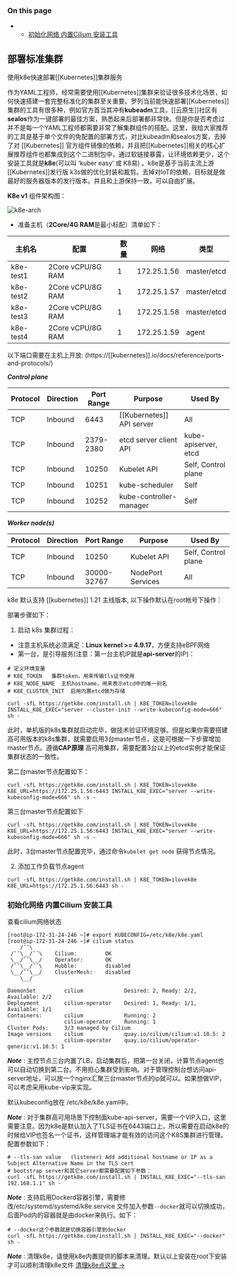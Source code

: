 ### On this page

-   -   [初始化网络 内置Cilium 安装工具](https://getk8e.com/docs/install/200-quick-start/#%E5%88%9D%E5%A7%8B%E5%8C%96%E7%BD%91%E7%BB%9C-%E5%86%85%E7%BD%AEcilium-%E5%AE%89%E8%A3%85%E5%B7%A5%E5%85%B7)

## 部署标准集群

使用k8e快速部署[[Kubernetes]]集群服务

作为YAML工程师，经常需要使用[[Kubernetes]]集群来验证很多技术化场景，如何快速搭建一套完整标准化的集群至关重要。罗列当前能快速部署[[Kubernetes]] 集群的工具有很多种，例如官方首当其冲有**kubeadm**工具，[[云原生]]社区有**sealos**作为一键部署的最佳方案，熟悉起来后部署都非常快。但是你是否考虑过并不是每一个YAML工程师都需要非常了解集群组件的搭配。这里，我给大家推荐的工具是基于单个文件的免配置的部署方式，对比kubeadm和sealos方案，去掉了对 [[Kubernetes]] 官方组件镜像的依赖，并且把[[Kubernetes]]相关的核心扩展推荐组件也都集成到这个二进制包中，通过软链接暴露，让环境依赖更少，这个安装工具就是**k8e**(可以叫 ‘kuber easy’ 或 K8易) 。k8e是基于当前主流上游[[Kubernetes]]发行版 k3s做的优化封装和裁剪。去掉对IoT的依赖，目标就是做最好的服务器版本的发行版本。并且和上游保持一致，可以自由扩展。

**K8e v1** 组件架构图：

![k8e-arch](https://getk8e.com/k8e-arch.png)

-   准备主机（**2Core/4G RAM**是最小标配）清单如下：

| 主机名 | 配置 | 数量 | 网络 | 类型 |
| --- | --- | --- | --- | --- |
| k8e-test1 | 2Core vCPU/8G RAM | 1 | 172.25.1.56 | master/etcd |
| k8e-test2 | 2Core vCPU/8G RAM | 1 | 172.25.1.57 | master/etcd |
| k8e-test3 | 2Core vCPU/8G RAM | 1 | 172.25.1.58 | master/etcd |
| k8e-test4 | 2Core vCPU/8G RAM | 1 | 172.25.1.59 | agent |

以下端口需要在主机上开放: (https://[[kubernetes]].io/docs/reference/ports-and-protocols/)

_**Control plane**_

| Protocol | Direction | Port Range | Purpose | Used By |
| --- | --- | --- | --- | --- |
| TCP | Inbound | 6443 | [[Kubernetes]] API server | All |
| TCP | Inbound | 2379-2380 | etcd server client API | kube-apiserver, etcd |
| TCP | Inbound | 10250 | Kubelet API | Self, Control plane |
| TCP | Inbound | 10251 | kube-scheduler | Self |
| TCP | Inbound | 10252 | kube-controller-manager | Self |

_**Worker node(s)**_

| Protocol | Direction | Port Range | Purpose | Used By |
| --- | --- | --- | --- | --- |
| TCP | Inbound | 10250 | Kubelet API | Self, Control plane |
| TCP | Inbound | 30000-32767 | NodePort Services | All |

k8e 默认支持 [[kubernetes]] 1.21 主线版本, 以下操作默认在root帐号下操作：

部署步骤如下：

1.  启动 k8s 集群过程：

-   注意主机系统必须满足：**Linux kernel >= 4.9.17**，方便支持eBPF网络
-   第一台，是引导服务(注意：第一台主机IP就是**api-server**的IP)：

```
# 定义环境变量
# K8E_TOKEN   集群token，用来传输tls证书使用
# K8E_NODE_NAME  主机hostname，用来表示etcd中的唯一别名
# K8E_CLUSTER_INIT  启用内置etcd做为存储

curl -sfL https://getk8e.com/install.sh | K8E_TOKEN=ilovek8e INSTALL_K8E_EXEC="server --cluster-init --write-kubeconfig-mode=666" sh -
```

此时，单机版的k8s集群就启动完毕，做技术验证环境足够。但是如果你需要搭建高可用版本的k8s集群，就需要启用3台master节点，这是可根据一下步骤增加master节点。遵循**CAP原理** 高可用集群，需要配置3台以上的etcd实例才能保证集群状态的一致性。

第二台master节点配置如下：

```
curl -sfL https://getk8e.com/install.sh | K8E_TOKEN=ilovek8e K8E_URL=https://172.25.1.56:6443 INSTALL_K8E_EXEC="server --write-kubeconfig-mode=666" sh -s -
```

第三台master节点配置如下

```
curl -sfL https://getk8e.com/install.sh | K8E_TOKEN=ilovek8e K8E_URL=https://172.25.1.56:6443 INSTALL_K8E_EXEC="server --write-kubeconfig-mode=666" sh -s -
```

此时，3台master节点配置完毕，通过命令`kubelet get node` 获得节点情况。

2.  添加工作负载节点agent

```
curl -sfL https://getk8e.com/install.sh | K8E_TOKEN=ilovek8e K8E_URL=https://172.25.1.56:6443 sh -
```

### 初始化网络 内置Cilium 安装工具

查看cilium网络状态

```
[root@ip-172-31-24-246 ~]# export KUBECONFIG=/etc/k8e/k8e.yaml
[root@ip-172-31-24-246 ~]# cilium status
    /¯¯\
 /¯¯\__/¯¯\    Cilium:         OK
 \__/¯¯\__/    Operator:       OK
 /¯¯\__/¯¯\    Hubble:         disabled
 \__/¯¯\__/    ClusterMesh:    disabled
    \__/

DaemonSet         cilium             Desired: 2, Ready: 2/2, Available: 2/2
Deployment        cilium-operator    Desired: 1, Ready: 1/1, Available: 1/1
Containers:       cilium             Running: 2
                  cilium-operator    Running: 1
Cluster Pods:     3/3 managed by Cilium
Image versions    cilium             quay.io/cilium/cilium:v1.10.5: 2
                  cilium-operator    quay.io/cilium/operator-generic:v1.10.5: 1
```

_**Note**_ : 主控节点三台内置了LB，启动集群后，把第一台关闭，计算节点agent也可以自动切换到第二台。不用担心集群受到影响。对于管理控制台想访问api-server地址，可以放一个nginx汇聚三台master节点的ip就可以。如果想做VIP，可以考虑采用kube-vip来实现。

默认kubeconfig放在 /etc/k8e/k8e.yaml中。

_**Note**_ : 对于集群高可用场景下控制面kube-api-server，需要一个VIP入口，这里需要注意。因为k8e是默认加入了TLS证书在6443端口上，所以需要在启动k8e的时候给VIP也签名一个证书，这样管理端才能有效的访问这个K8S集群进行管理。配置参数如下：

```
# --tls-san value   (listener) Add additional hostname or IP as a Subject Alternative Name in the TLS cert
# bootstrap server和其它server都需要配置如下参数：
curl -sfL https://getk8e.com/install.sh | INSTALL_K8E_EXEC="--tls-san 192.168.1.1" sh -
```

_**Note**_ : 支持启用Dockerd容器引擎，需要修改/etc/systemd/systemd/k8e.service 文件加入参数`--docker`就可以切换成功，后面Pod内的容器就是由docker来执行。如下：

```
# --docker这个参数就是切换容器引擎到docker
curl -sfL https://getk8e.com/install.sh | INSTALL_K8E_EXEC="--docker" sh -
```

_**Note**_ : 清理k8e，请使用k8e内置提供的脚本来清理。默认以上安装在root下安装才可以顺利清理k8e文件 [清理k8e点这里 →](https://getk8e.com/docs/install/230-clean-k8e/)